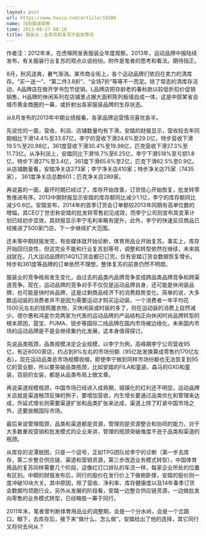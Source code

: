 ```yaml
---
layout: post
url: https://www.huxiu.com/article/19386
name: 马岗服装观察
time: 2013-08-27 08:18
title: 服装业：去库存和复苏不能划等号
---
```

作者注：2012年末，在虎嗅网发表服装业年度观察。2013年，运动品牌中报陆续发布，有关服装行业复苏的观点众说纷纷。附件是笔者的思考和看法。期待指正。

8月，秋风送爽，暑气渐消。某市商业街上，各个运动品牌们依旧在卖力的清库存。“买一送一”、“第二件3.8折”、“全场7折”等等不一而足。除了常态的清库存活动，A品牌店在做开学书包节促销，L品牌店把存龄老的春秋款以较低折扣价促销销售，H品牌的休闲系列在店铺里占据大面积陈列板墙自成一体，这是中部某省会城市黄金商圈的一幕，或折射出各家服装品牌的生存状态。

从8月发布的2013年中期业绩报看，各家品牌运营情况喜忧各半。

先说忧的一面，营收、利润、店铺数量均有下滑。安踏的财报显示，营收较去年同期相比下滑14.4%至33.67亿，李宁的营收下滑24.6%至29.0亿，特步营收下滑19.5%至20.98亿，361度营收下滑30.4%至19.98亿，匹克营收下滑27.3%至11.73亿。从净利润上，安踏同比下滑18.7%至6.25亿，李宁下滑518%至亏损1.8亿，特步下滑27%至3.4亿，361度下滑65.6%至2亿，匹克下滑62.5%至0.9亿。从店铺数量看，安踏净关店273家；李宁净关店410家；特步净关店75家（7435家）， 361度净关店总数601；匹克净关店289家。

再说喜的一面，最坏时期已经过了，库存开始改善，订货信心开始恢复，批发转零售推进有序。2013中期财报显示安踏的库存额同比减少1.1亿，李宁的库存额同比减少0.6亿。安踏宣布，2014年的首季订货会订单额较2013年同期有高单位数的增幅，其CEO丁世忠称安踏的批发转零售初见成效，而李宁公司则宣布其变革计划已经初步显效，其财报显示李宁毛利率略有提升，此外，李宁的快速反应商品已经推进了500家门店，下一步继续扩大范围。

还未等中期财报发完，有些媒体就开始论断，体育用品业开始复苏。事实上，库存开始回归良性，但这完全不能和行业复苏划等号，调整和转型依然在继续，未来挑战犹在。几大运动品牌的14Q1订货会都已订完，仅有安踏订货会数据恢复增长，特步和361度等品牌的订单依然不理想，整体复苏的前景仍然不明朗。

服装业的竞争格局发生变化，由过去的品类内品牌竞争变成跨品类品牌竞争和跨渠道竞争。现在，运动品牌的竞争对手不仅仅是运动品牌自身，还可能是休闲装品牌，也可能是快时尚品牌，这是过剩商品经济下的消费趋势变化。简单的说，大多数运动装的消费者并不是因为需要运动才购买运动装，一个消费者一年平均花1500元左右的钱购置衣物，买休闲装或时装的多了，则在运动装的消费上自然减少。德尔惠和鸿星尔克两家为代表的运动品牌的产品结构正向休闲时尚品牌转型的根本原因，茵宝、PUMA、锐步等国际二线品牌在国内市场被边缘化，未来国内市场的运动品牌是不是会继续集约化发展，这本身值得探讨。

先说品类瓶颈，品类规模决定企业规模，以李宁为例，高峰期李宁公司营收95亿，有近8000家店，约占到9%左右的市场份额（95亿批发换算成零售约170亿左右），现在运动品类总市场规模收缩，即使李宁做到同样市场份额也无法恢复到95亿的营业额，所以要突破品类瓶颈，比如安踏的FILA和童装，森马的GXG和童装，百丽的女装，都是从品类布局上做文章。

再说渠道规模瓶颈，中国市场已经进入成熟期，城镇化的红利还不明显，运动品牌关店就是渠道触顶反弹的例子，要增加营收，内生增长要通过品类优化和管理来达成，外延式增长则需要渠道扩张和品类扩张来达成，渠道上除了盯紧中国市场之外，还要放眼国际市场。

最后来说管理瓶颈，品类和渠道都是资源，管理则是资源整合和协同的能力，对于大多数重视营销和批发模式的企业来讲，管理的瓶颈突破难度不逊于品类和渠道的瓶颈。

从库存的泥潭脱困，只是一个逗号，正如TPG团队给李宁的诊断（第一步去库存，第二步整合供应链、渠道和营销资源，第三步改造业务模式转型），中国体育用品的复苏同样需要几个阶段，这像红灯口排队的车流一样，每家企业所处的位置有区别。中期的财报发布后，同行的股价在发行价上下做俯卧撑，安踏的股价则一度冲破10块大关。其中原因，除了营收、净利率、库存健康度以及14年春季订货会数据均领跑行业，另外从发展的阶段看，安踏一边整合供应链资源，一边做批发向零售的业务模式转型，已经略胜一筹于同行。

2011年末，笔者曾判断体育用品业的调整期，会是一个分水岭，会是一个岔路口。眼下，去库存后，接下来“做什么、怎么做”，安踏给出了他的选择，其它同行又将何去何从？

